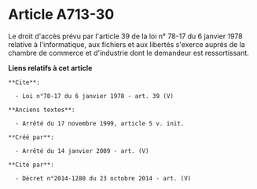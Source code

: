 # Article A713-30

Le droit d'accès prévu par l'article 39 de la loi n° 78-17 du 6 janvier 1978 relative à l'informatique, aux fichiers et aux
libertés s'exerce auprès de la chambre de commerce et d'industrie dont le demandeur est ressortissant.

**Liens relatifs à cet article**

	**Cite**:

	  - Loi n°78-17 du 6 janvier 1978 - art. 39 (V)

	**Anciens textes**:

	  - Arrêté du 17 novembre 1999, article 5 v. init.

	**Créé par**:

	  - Arrêté du 14 janvier 2009 - art. (V)

	**Cité par**:

	  - Décret n°2014-1280 du 23 octobre 2014 - art. (V)
